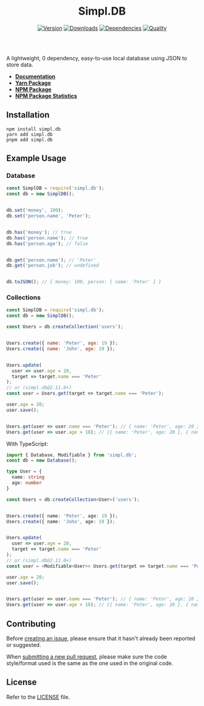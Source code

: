 <div align="center">
  <h1>Simpl.DB</h1>
  <p>
    <a href="https://www.npmjs.com/package/simpl.db"><img src="https://img.shields.io/npm/v/simpl.db.svg?color=3884FF&label=version" alt="Version" /></a>
    <a href="https://www.npmjs.com/package/simpl.db"><img src="https://img.shields.io/npm/dt/simpl.db.svg?color=3884FF" alt="Downloads" /></a>
    <a href="https://www.npmjs.com/package/simpl.db"><img src="https://img.shields.io/badge/dependencies-0-brightgreen?color=3884FF" alt="Dependencies" /></a>
    <a href="https://packagequality.com/#?package=simpl.db"><img src="https://packagequality.com/shield/simpl.db.svg?color=3dd164" alt="Quality" /></a>
  </p>
  <br><br>
</div>

A lightweight, 0 dependency, easy-to-use local database using JSON to store data.

- **[Documentation](https://simpldb.gitbook.io/docs/)**
- **[Yarn Package](https://yarnpkg.com/package/simpl.db)**
- **[NPM Package](https://npmjs.com/package/simpl.db)**
- **[NPM Package Statistics](https://npm-stat.com/charts.html?package=simpl.db&from=2021-05-07)**

Installation
------------

```sh-session
npm install simpl.db
yarn add simpl.db
pnpm add simpl.db
```

Example Usage
-------------

<h3>Database</h3>

```js
const SimplDB = require('simpl.db');
const db = new SimplDB();


db.set('money', 100);
db.set('person.name', 'Peter');


db.has('money'); // true
db.has('person.name'); // true
db.has('person.age'); // false


db.get('person.name'); // 'Peter'
db.get('person.job'); // undefined


db.toJSON(); // { money: 100, person: { name: 'Peter' } }
```

<h3>Collections</h3>

```js
const SimplDB = require('simpl.db');
const db = new SimplDB();

const Users = db.createCollection('users');


Users.create({ name: 'Peter', age: 19 });
Users.create({ name: 'John', age: 19 });


Users.update(
  user => user.age = 20,
  target => target.name === 'Peter'
);
// or (simpl.db@2.11.0+)
const user = Users.get(target => target.name === 'Peter');

user.age = 20;
user.save();


Users.get(user => user.name === 'Peter'); // { name: 'Peter', age: 20 }
Users.get(user => user.age > 18); // [{ name: 'Peter', age: 20 }, { name: 'John', age: 19 }]
```

<p>With TypeScript:</p>

```ts
import { Database, Modifiable } from 'simpl.db';
const db = new Database();

type User = {
  name: string
  age: number
}

const Users = db.createCollection<User>('users');


Users.create({ name: 'Peter', age: 19 });
Users.create({ name: 'John', age: 19 });


Users.update(
  user => user.age = 20,
  target => target.name === 'Peter'
);
// or (simpl.db@2.11.0+)
const user = <Modifiable<User>> Users.get(target => target.name === 'Peter');

user.age = 20;
user.save();


Users.get(user => user.name === 'Peter'); // { name: 'Peter', age: 20 }
Users.get(user => user.age > 18); // [{ name: 'Peter', age: 20 }, { name: 'John', age: 19 }]
```

Contributing
------------

Before [creating an issue](https://github.com/5antos/simpl.db/issues), please ensure that it hasn't already been reported or suggested.

When [submitting a new pull request](https://github.com/5antos/simpl.db/pulls), please make sure the code style/format used is the same as the one used in the original code.

License
-------

Refer to the [LICENSE](LICENSE) file.
